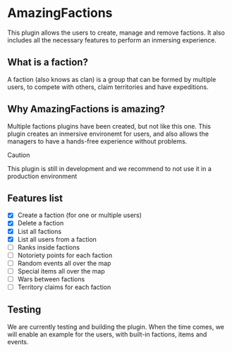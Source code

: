 # AmazingFactions
This plugin allows the users to create, manage and remove factions. It also includes all the necessary features to perform an inmersing experience.

## What is a faction?
A faction (also knows as clan) is a group that can be formed by multiple users, to compete with others, claim territories and have expeditions.

## Why AmazingFactions is amazing?
Multiple factions plugins have been created, but not like this one. This plugin creates an inmersive environemt for users, and also allows the managers to have a hands-free experience without problems.

> [!CAUTION]
> This plugin is still in development and we recommend to not use it in a production environment

## Features list
- [x] Create a faction (for one or multiple users)
- [x] Delete a faction
- [x] List all factions
- [x] List all users from a faction
- [ ] Ranks inside factions
- [ ] Notoriety points for each faction
- [ ] Random events all over the map
- [ ] Special items all over the map
- [ ] Wars between factions
- [ ] Territory claims for each faction

## Testing
We are currently testing and building the plugin. When the time comes, we will enable an example for the users, with built-in factions, items and events.
